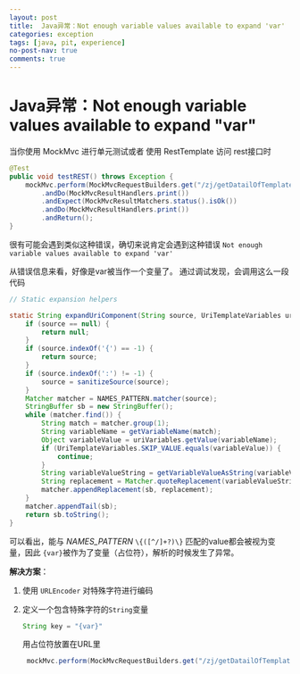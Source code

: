 ```yaml
---
layout: post
title:  Java异常：Not enough variable values available to expand 'var'
categories: exception
tags: [java, pit, experience]
no-post-nav: true
comments: true
---
```


# Java异常：Not enough variable values available to expand "var"

当你使用 MockMvc 进行单元测试或者 使用 RestTemplate 访问 rest接口时

```java
@Test
public void testREST() throws Exception {
    mockMvc.perform(MockMvcRequestBuilders.get("/zj/getDatailOfTemplate?key={var}"))
        .andDo(MockMvcResultHandlers.print())
        .andExpect(MockMvcResultMatchers.status().isOk())
        .andDo(MockMvcResultHandlers.print())
        .andReturn();
}

```

很有可能会遇到类似这种错误，确切来说肯定会遇到这种错误
`Not enough variable values available to expand 'var'`

从错误信息来看，好像是var被当作一个变量了。
通过调试发现，会调用这么一段代码

```java
// Static expansion helpers

static String expandUriComponent(String source, UriTemplateVariables uriVariables) {
	if (source == null) {
		return null;
	}
	if (source.indexOf('{') == -1) {
		return source;
	}
	if (source.indexOf(':') != -1) {
		source = sanitizeSource(source);
	}
	Matcher matcher = NAMES_PATTERN.matcher(source);
	StringBuffer sb = new StringBuffer();
	while (matcher.find()) {
		String match = matcher.group(1);
		String variableName = getVariableName(match);
		Object variableValue = uriVariables.getValue(variableName);
		if (UriTemplateVariables.SKIP_VALUE.equals(variableValue)) {
			continue;
		}
		String variableValueString = getVariableValueAsString(variableValue);
		String replacement = Matcher.quoteReplacement(variableValueString);
		matcher.appendReplacement(sb, replacement);
	}
	matcher.appendTail(sb);
	return sb.toString();
}
```

可以看出，能与 *NAMES_PATTERN* `\{([^/]+?)\}` 匹配的value都会被视为变量，因此 `{var}`被作为了变量（占位符），解析的时候发生了异常。


**解决方案**：
1. 使用 `URLEncoder` 对特殊字符进行编码

2. 定义一个包含特殊字符的`String`变量

   ```java
   String key = "{var}"
   ```

   用占位符放置在URL里

   ```java
    mockMvc.perform(MockMvcRequestBuilders.get("/zj/getDatailOfTemplate?key={key}"))
   ```

